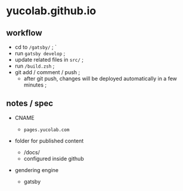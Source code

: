 # yucolab.github.io

## workflow
- cd to `/gatsby/` ; `
- run `gatsby develop` ; 
- update related files in `src/` ; 
- run `/build.zsh` ; 
- git add / comment / push ; 
  - after git push, changes will be deployed automatically in a few minutes ; 

## notes / spec
- CNAME
  - `pages.yucolab.com`

- folder for published content
  - /docs/
  - configured inside github

- gendering engine
  - gatsby

